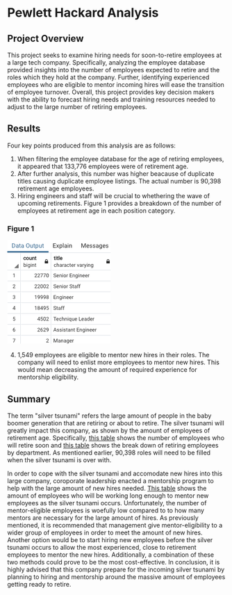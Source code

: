 # Pewlett Hackard Analysis

## Project Overview

This project seeks to examine hiring needs for soon-to-retire employees at a large tech company. Specifically, analyzing the employee database provided insights into the number of employees expected to retire and the roles which they hold at the company. Further, identifying experienced employees who are eligible to mentor incoming hires will ease the transition of employee turnover. Overall, this project provides key decision makers with the ability to forecast hiring needs and training resources needed to adjust to the large number of retiring employees. 

## Results

Four key points produced from this analysis are as follows:

1.  When filtering the employee database for the age of retiring employees, it appeared that 133,776 employees were of retirement age.
2.  After further analysis, this number was higher beacause of duplicate titles causing duplicate employee listings. The actual number is 90,398 retirement age employees.
3.  Hiring engineers and staff will be crucial to whethering the wave of upcoming retirements. Figure 1 provides a breakdown of the number of employees at retirement age in each position category.

### Figure 1
![](Images/Image1.png)

4.  1,549 employees are eligible to mentor new hires in their roles. The company will need to enlist more employees to mentor new hires. This would mean decreasing the amount of required experience for mentorship eligibility. 

## Summary

The term "silver tsunami" refers the large amount of people in the baby boomer generation that are retiring or about to retire. The silver tsunami will greatly impact this company, as shown by the amount of employees of retirement age. Specifically, [this table](Data/retirement_info.csv) shows the number of employees who will retire soon and [this table](Data/retirement_emp.csv) shows the break down of retiring employees by department. As mentioned earlier, 90,398 roles will need to be filled when the silver tsunami is over with. 

In order to cope with the silver tsunami and accomodate new hires into this large company, coroporate leadership enacted a mentorship program to help with the large amount of new hires needed. [This table](Data/mentorship_eligible.csv) shows the amount of employees who will be working long enough to mentor new employees as the silver tsunami occurs. Unfortunately, the number of mentor-eligible employees is woefully low compared to to how many mentors are necessary for the large amount of hires. As previously mentioned, it is recommended that management give mentor-eligibility to a wider group of employees in order to meet the amount of new hires. Another option would be to start hiring new employees before the silver tsunami occurs to allow the most experienced, close to retirement employees to mentor the new hires. Additionally, a combination of these two methods could prove to be the most cost-effective. In conclusion, it is highly advised that this company prepare for the incoming silver tsunami by planning to hiring and mentorship around the massive amount of employees getting ready to retire.
